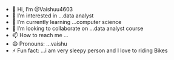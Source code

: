 - 👋 Hi, I’m @Vaishuu4603
- 👀 I’m interested in ...data analyst
- 🌱 I’m currently learning ...computer science
- 💞️ I’m looking to collaborate on ...data analyst course
- 📫 How to reach me ...
- 😄 Pronouns: ...vaishu
- ⚡ Fun fact: ...i am very sleepy person and I love to riding Bikes

<!---
Vaishuu4603/Vaishuu4603 is a ✨ special ✨ repository because its `README.md` (this file) appears on your GitHub profile.
You can click the Preview link to take a look at your changes.
--->
